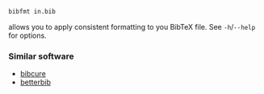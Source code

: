 ```sh
bibfmt in.bib
```

allows you to apply consistent formatting to you BibTeX file. See `-h`/`--help` for
options.

### Similar software

- [bibcure](https://github.com/bibcure/bibcure)
- [betterbib](https://githib.com/texworld/betterbib)

